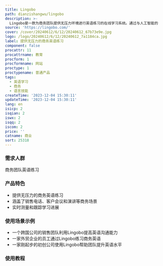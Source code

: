 ```yaml
---
title: Lingobo
path: dianzishangwu/lingobo
description: >-
  Lingobo是一款为商务团队提供无压力环境进行英语练习的在线学习系统。通过与人工智能的日常对话，员工可以在自己的节奏下提高沟通技能，无需担心犯错。我们涵盖了销售电话、客户会议和演讲等商务场景，帮助团队在真实情境中提高英语沟通能力。同时，我们采用多种方法来测量和跟踪学习进展，如每日对话分析和语言准确性评估。Lingobo是一个易于使用、可衡量和成本效益的解决方案，旨在提升团队的英语水平。
source: 'https://lingobo.com/'
cover: /cover/20240612/6/12/20240612_67b73e9e.jpg
logo: /logo/20240612/6/12/20240612_7a1184ca.jpg
label: 提供无压力的商务英语练习
component: false
procattr: 11
procattrname: 教育
procform: 1
procformname: 网站
proctype: 1
proctypename: 普通产品
tags:
  - 英语学习
  - 商务
  - 语言技能
createTime: '2023-12-04 15:30:11'
updateTime: '2023-12-04 15:30:11'
lang: en
isicp: 2
isqian: 2
iswx: 2
isqq: 2
iscom: 2
price: ''
catname: 商业
sort: 25318
---
```




### 需求人群
商务团队英语练习

### 产品特色
- 提供无压力的商务英语练习
- 涵盖了销售电话、客户会议和演讲等商务场景
- 实时测量和跟踪学习进展

### 使用场景示例
- 一个跨国公司的销售团队利用Lingobo提高英语沟通能力
- 一家外贸企业的员工通过Lingobo练习商务英语
- 一家刚起步的初创公司使用Lingobo帮助团队提升英语水平

### 使用教程


  

